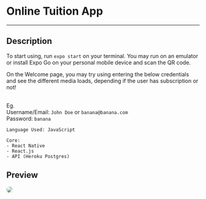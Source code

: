 # Online Tuition App

---

## Description

To start using, run `expo start` on your terminal. You may run on an emulator or install Expo Go on your personal mobile device and scan the QR code.

On the Welcome page, you may try using entering the below credentials and see the different media loads, depending if the user has subscription or not!

<br>Eg.
<br>Username/Email: `John Doe` or `banana@banana.com`
<br>Password: `banana`

```
Language Used: JavaScript

Core:
- React Native
- React.js
- API (Heroku Postgres)
```

## Preview

<img src="./assets/ss.png" style="border-radius:10px;margin-bottom:1rem;">
